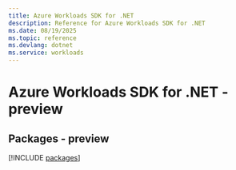 ```yaml
---
title: Azure Workloads SDK for .NET
description: Reference for Azure Workloads SDK for .NET
ms.date: 08/19/2025
ms.topic: reference
ms.devlang: dotnet
ms.service: workloads
---
```

# Azure Workloads SDK for .NET - preview
## Packages - preview
[!INCLUDE [packages](workloads-index.md)]